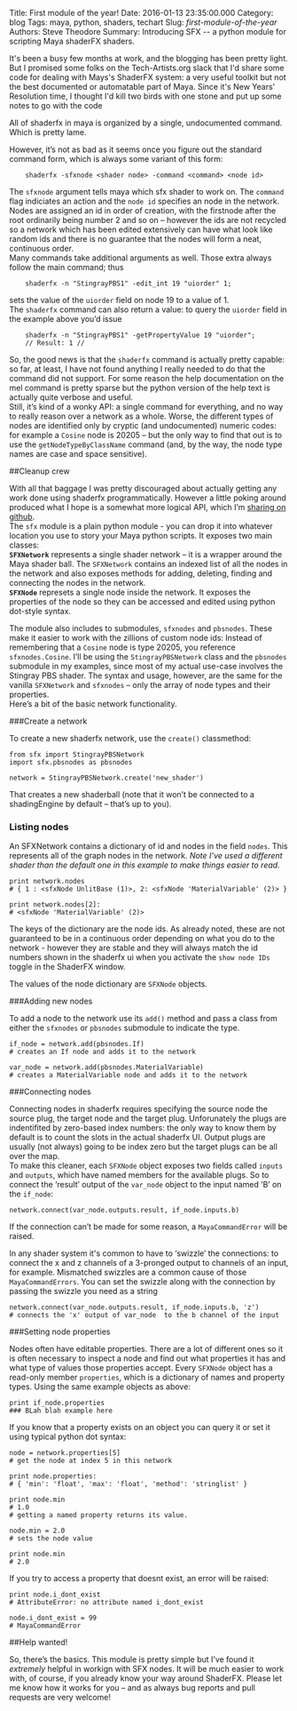 Title: First module of the year!
Date: 2016-01-13 23:35:00.000
Category: blog
Tags: maya, python, shaders, techart
Slug: _first-module-of-the-year_
Authors: Steve Theodore
Summary: Introducing SFX -- a python module for scripting Maya shaderFX shaders.

It's been a busy few months at work, and the blogging has been pretty light. But I promised some folks on the Tech-Artists.org slack that I'd share some code for dealing with Mays's ShaderFX system: a very useful toolkit but not the best documented or automatable part of Maya. Since it's New Years' Resolution time, I thought I'd kill two birds with one stone and put up some notes to go with the code  

All of shaderfx in maya is organized by a single, undocumented command. Which is pretty lame.   

However, it’s not as bad as it seems once you figure out the standard command form, which is always some variant of this form:  

    
        shaderfx -sfxnode <shader node> -command <command> <node id>  
    

The `sfxnode` argument tells maya which sfx shader to work on. The `command` flag indiciates an action and the `node id` specifies an node in the network. Nodes are assigned an id in order of creation, with the firstnode after the root ordinarily being number 2 and so on – however the ids are not recycled so a network which has been edited extensively can have what look like random ids and there is no guarantee that the nodes will form a neat, continuous order.   
Many commands take additional arguments as well. Those extra always follow the main command; thus   

    
        shaderfx -n "StingrayPBS1" -edit_int 19 "uiorder" 1;  
    

sets the value of the `uiorder` field on node 19 to a value of 1.   
The `shaderfx` command can also return a value: to query the `uiorder` field in the example above you’d issue   
  
    
    
        shaderfx -n "StingrayPBS1" -getPropertyValue 19 "uiorder";  
        // Result: 1 //   
    

  
So, the good news is that the `shaderfx` command is actually pretty capable: so far, at least, I have not found anything I really needed to do that the command did not support. For some reason the help documentation on the mel command is pretty sparse but the python version of the help text is actually quite verbose and useful.  
Still, it’s kind of a wonky API: a single command for everything, and no way to really reason over a network as a whole. Worse, the different types of nodes are identified only by cryptic (and undocumented) numeric codes: for example a `Cosine` node is 20205 – but the only way to find that out is to use the `getNodeTypeByClassName` command (and, by the way, the node type names are case and space sensitive).  


##Cleanup crew

With all that baggage I was pretty discouraged about actually getting any work done using shaderfx programmatically. However a little poking around produced what I hope is a somewhat more logical API, which I’m [sharing on github](https://github.com/theodox/sfx).  
The `sfx` module is a plain python module - you can drop it into whatever location you use to story your Maya python scripts. It exposes two main classes:  
**`SFXNetwork`** represents a single shader network – it is a wrapper around the Maya shader ball. The `SFXNetwork` contains an indexed list of all the nodes in the network and also exposes methods for adding, deleting, finding and connecting the nodes in the network.  
**`SFXNode`** represets a single node inside the network. It exposes the properties of the node so they can be accessed and edited using python dot-style syntax. 

The module also includes to submodules, `sfxnodes` and `pbsnodes`. These make it easier to work with the zillions of custom node ids: Instead of remembering that a `Cosine` node is type 20205, you reference `sfxnodes.Cosine`. I’ll be using the `StingrayPBSNetwork` class and the `pbsnodes` submodule in my examples, since most of my actual use-case involves the Stingray PBS shader. The syntax and usage, however, are the same for the vanilla `SFXNetwork` and `sfxnodes` – only the array of node types and their properties.  
Here’s a bit of the basic network functionality.   


###Create a network

To create a new shaderfx network, use the `create()` classmethod:  
    
    
    from sfx import StingrayPBSNetwork  
    import sfx.pbsnodes as pbsnodes  
      
    network = StingrayPBSNetwork.create('new_shader')  
    

That creates a new shaderball (note that it won’t be connected to a shadingEngine by default – that’s up to you).  


### Listing nodes

An SFXNetwork contains a dictionary of id and nodes in the field `nodes`. This represents all of the graph nodes in the network. _Note I’ve used a different shader than the default one in this example to make things easier to read._  
    
    
    print network.nodes  
    # { 1 : <sfxNode UnlitBase (1)>, 2: <sfxNode 'MaterialVariable' (2)> }  
      
    print network.nodes[2]:  
    # <sfxNode 'MaterialVariable' (2)>  
    

The keys of the dictionary are the node ids. As already noted, these are not guaranteed to be in a continuous order depending on what you do to the network - however they are stable and they will always match the id numbers shown in the shaderfx ui when you activate the `show node IDs` toggle in the ShaderFX window.  

The values of the node dictionary are `SFXNode` objects.  


###Adding new nodes

To add a node to the network use its `add()` method and pass a class from either the `sfxnodes` or `pbsnodes` submodule to indicate the type.   

    
    
    if_node = network.add(pbsnodes.If)  
    # creates an If node and adds it to the network  
      
    var_node = network.add(pbsnodes.MaterialVariable)  
    # creates a MaterialVariable node and adds it to the network  
    

###Connecting nodes

Connecting nodes in shaderfx requires specifying the source node the source plug, the target node and the target plug. Unforunately the plugs are indentifited by zero-based index numbers: the only way to know them by default is to count the slots in the actual shaderfx UI. Output plugs are usually (not always) going to be index zero but the target plugs can be all over the map.  
To make this cleaner, each `SFXNode` object exposes two fields called `inputs` and `outputs`, which have named members for the available plugs. So to connect the ‘result’ output of the `var_node` object to the input named ‘B’ on the `if_node`:  

    
    
    network.connect(var_node.outputs.result, if_node.inputs.b)  
    

If the connection can’t be made for some reason, a `MayaCommandError` will be raised.  

In any shader system it's common to have to ‘swizzle’ the connections: to connect the x and z channels of a 3-pronged output to channels of an input, for example. Mismatched swizzles are a common cause of those `MayaCommandErrors`. You can set the swizzle along with the connection by passing the swizzle you need as a string  

    
    
    network.connect(var_node.outputs.result, if_node.inputs.b, 'z')  
    # connects the 'x' output of var_node  to the b channel of the input  
    

###Setting node properties

Nodes often have editable properties. There are a lot of different ones so it is often necessary to inspect a node and find out what properties it has and what type of values those properties accept. Every `SFXNode` object has a read-only member `properties`, which is a dictionary of names and property types. Using the same example objects as above:  

        
    print if_node.properties  
    ### BLah blah example here  
    

If you know that a property exists on an object you can query it or set it using typical python dot syntax:  

    
    
    node = network.properties[5]   
    # get the node at index 5 in this network  
      
    print node.properties:  
    # { 'min': 'float', 'max': 'float', 'method': 'stringlist' }  
      
    print node.min  
    # 1.0  
    # getting a named property returns its value.  
      
    node.min = 2.0  
    # sets the node value  
      
    print node.min  
    # 2.0  
    

If you try to access a property that doesnt exist, an error will be raised:  

    
    print node.i_dont_exist  
    # AttributeError: no attribute named i_dont_exist  
      
    node.i_dont_exist = 99  
    # MayaCommandError  
    

##Help wanted!

So, there’s the basics. This module is pretty simple but I’ve found it _extremely_ helpful in workign with SFX nodes. It will be much easier to work with, of course, if you already know your way around ShaderFX. Please let me know how it works for you – and as always bug reports and pull requests are very welcome! 

